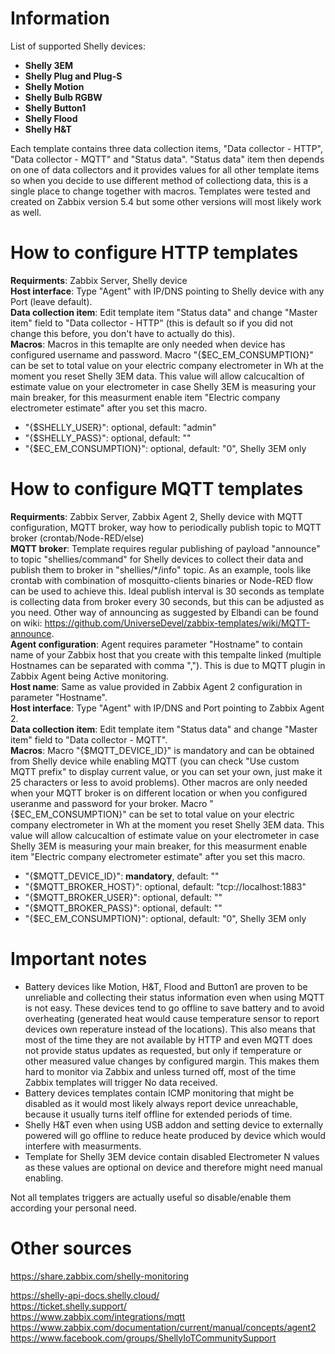 # Information

List of supported Shelly devices:  
- **Shelly 3EM**  
- **Shelly Plug and Plug-S**  
- **Shelly Motion**  
- **Shelly Bulb RGBW**  
- **Shelly Button1**  
- **Shelly Flood**  
- **Shelly H&T**  

Each template contains three data collection items, "Data collector - HTTP", "Data collector - MQTT" and "Status data". "Status data" item then depends on one of data collectors and it provides values for all other template items so when you decide to use different method of collectiong data, this is a single place to change together with macros. Templates were tested and created on Zabbix version 5.4 but some other versions will most likely work as well.  

# How to configure HTTP templates

**Requirments**: Zabbix Server, Shelly device  
**Host interface**: Type "Agent" with IP/DNS pointing to Shelly device with any Port (leave default).  
**Data collection item**: Edit template item "Status data" and change "Master item" field to "Data collector - HTTP" (this is default so if you did not change this before, you don't have to actually do this).  
**Macros**: Macros in this temaplte are only needed when device has configured username and password. Macro "{$EC_EM_CONSUMPTION}" can be set to total value on your electric company electrometer in Wh at the moment you reset Shelly 3EM data. This value will allow calcucaltion of estimate value on your electrometer in case Shelly 3EM is measuring your main breaker, for this measurment enable item "Electric company electrometer estimate" after you set this macro.  
- "{$SHELLY_USER}": optional, default: "admin"  
- "{$SHELLY_PASS}": optional, default: ""  
- "{$EC_EM_CONSUMPTION}": optional, default: "0", Shelly 3EM only  

# How to configure MQTT templates

**Requirments**: Zabbix Server, Zabbix Agent 2, Shelly device with MQTT configuration, MQTT broker, way how to periodically publish topic to MQTT broker (crontab/Node-RED/else)  
**MQTT broker**: Template requires regular publishing of payload "announce" to topic "shellies/command" for Shelly devices to collect their data and publish them to broker in "shellies/*/info" topic. As an example, tools like crontab with combination of mosquitto-clients binaries or Node-RED flow can be used to achieve this. Ideal publish interval is 30 seconds as template is collecting data from broker every 30 seconds, but this can be adjusted as you need. Other way of announcing as suggested by Elbandi can be found on wiki: https://github.com/UniverseDevel/zabbix-templates/wiki/MQTT-announce.  
**Agent configuration**: Agent requires parameter "Hostname" to contain name of your Zabbix host that you create with this tempalte linked (multiple Hostnames can be separated with comma ","). This is due to MQTT plugin in Zabbix Agent being Active monitoring.  
**Host name**: Same as value provided in Zabbix Agent 2 configuration in parameter "Hostname".  
**Host interface**: Type "Agent" with IP/DNS and Port pointing to Zabbix Agent 2.  
**Data collection item**: Edit template item "Status data" and change "Master item" field to "Data collector - MQTT".  
**Macros**: Macro "{$MQTT_DEVICE_ID}" is mandatory and can be obtained from Shelly device while enabling MQTT (you can check "Use custom MQTT prefix" to display current value, or you can set your own, just make it 25 characters or less to avoid problems). Other macros are only needed when your MQTT broker is on different location or when you configured useranme and password for your broker. Macro "{$EC_EM_CONSUMPTION}" can be set to total value on your electric company electrometer in Wh at the moment you reset Shelly 3EM data. This value will allow calcucaltion of estimate value on your electrometer in case Shelly 3EM is measuring your main breaker, for this measurment enable item "Electric company electrometer estimate" after you set this macro.  
- "{$MQTT_DEVICE_ID}": **mandatory**, default: ""  
- "{$MQTT_BROKER_HOST}": optional, default: "tcp://localhost:1883"  
- "{$MQTT_BROKER_USER}": optional, default: ""  
- "{$MQTT_BROKER_PASS}": optional, default: ""  
- "{$EC_EM_CONSUMPTION}": optional, default: "0", Shelly 3EM only  

# Important notes

- Battery devices like Motion, H&T, Flood and Button1 are proven to be unreliable and collecting their status information even when using MQTT is not easy. These devices tend to go offline to save battery and to avoid overheating (generated heat would cause temperature sensor to report devices own reperature instead of the locations). This also means that most of the time they are not available by HTTP and even MQTT does not provide status updates as requested, but only if temperature or other measured value changes by configured margin. This makes them hard to monitor via Zabbix and unless turned off, most of the time Zabbix templates will trigger No data received.  
- Battery devices templates contain ICMP monitoring that might be disabled as it would most likely always report device unreachable, because it usually turns itelf offline for extended periods of time.  
- Shelly H&T even when using USB addon and setting device to externally powered will go offline to reduce heate produced by device which would interfere with measurments.  
- Template for Shelly 3EM device contain disabled Electrometer N values as these values are optional on device and therefore might need manual enabling.  

Not all templates triggers are actually useful so disable/enable them according your personal need.  

# Other sources

https://share.zabbix.com/shelly-monitoring  

https://shelly-api-docs.shelly.cloud/  
https://ticket.shelly.support/  
https://www.zabbix.com/integrations/mqtt  
https://www.zabbix.com/documentation/current/manual/concepts/agent2  
https://www.facebook.com/groups/ShellyIoTCommunitySupport  
